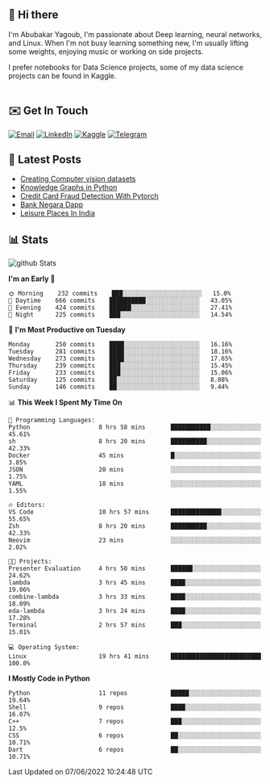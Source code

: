 ## 👋 Hi there

I'm Abubakar Yagoub, I'm passionate about Deep learning, neural networks, and
Linux. When I'm not busy learning something new, I'm usually lifting some
weights, enjoying music or working on side projects.

I prefer notebooks for Data Science projects, some of my data science projects
can be found in Kaggle. <br> <br>

## ✉️ Get In Touch

[![Email](https://img.shields.io/badge/Email-f1f1f1?style=for-the-badge&logo=gmail&logoColor=0f111a)](mailto:hi@blacksuan19.dev)
[![LinkedIn](https://img.shields.io/badge/LinkedIn-0077B5?style=for-the-badge&logo=linkedin&logoColor=white)](https://www.linkedin.com/in/blacksuan19/)
[![Kaggle](https://img.shields.io/badge/Kaggle-5acfff?style=for-the-badge&logo=kaggle&logoColor=white)](http://kaggle.com/abubakaryagob/)
[![Telegram](https://img.shields.io/badge/Telegram-2CA5E0?style=for-the-badge&logo=telegram&logoColor=white)](https://t.me/blacksuan19)

## 📩 Latest Posts

<!-- BLOG-POST-LIST:START -->
- [Creating Computer vision datasets](http://blacksuan19.dev/blog/creating-datasets/)
- [Knowledge Graphs in Python](http://blacksuan19.dev/projects/Knowledge_Graphs/)
- [Credit Card Fraud Detection With Pytorch](http://blacksuan19.dev/projects/credit-card-fraud-detection-with-pytorch/)
- [Bank Negara Dapp](http://blacksuan19.dev/projects/bank-negara/)
- [Leisure Places In India](http://blacksuan19.dev/projects/leisure-places-in-india/)
<!-- BLOG-POST-LIST:END -->

## 📊 Stats

![github Stats](https://github-readme-stats.vercel.app/api?username=blacksuan19&theme=github_dark&show_icons=true&count_private=true&custom_title=Github%20Stats&hide_border=true)

<!--START_SECTION:waka-->
**I'm an Early 🐤** 

```text
🌞 Morning    232 commits    ███░░░░░░░░░░░░░░░░░░░░░░   15.0% 
🌆 Daytime    666 commits    ██████████░░░░░░░░░░░░░░░   43.05% 
🌃 Evening    424 commits    ██████░░░░░░░░░░░░░░░░░░░   27.41% 
🌙 Night      225 commits    ███░░░░░░░░░░░░░░░░░░░░░░   14.54%

```
📅 **I'm Most Productive on Tuesday** 

```text
Monday       250 commits    ████░░░░░░░░░░░░░░░░░░░░░   16.16% 
Tuesday      281 commits    ████░░░░░░░░░░░░░░░░░░░░░   18.16% 
Wednesday    273 commits    ████░░░░░░░░░░░░░░░░░░░░░   17.65% 
Thursday     239 commits    ███░░░░░░░░░░░░░░░░░░░░░░   15.45% 
Friday       233 commits    ███░░░░░░░░░░░░░░░░░░░░░░   15.06% 
Saturday     125 commits    ██░░░░░░░░░░░░░░░░░░░░░░░   8.08% 
Sunday       146 commits    ██░░░░░░░░░░░░░░░░░░░░░░░   9.44%

```


📊 **This Week I Spent My Time On** 

```text
💬 Programming Languages: 
Python                   8 hrs 58 mins       ███████████░░░░░░░░░░░░░░   45.61% 
sh                       8 hrs 20 mins       ██████████░░░░░░░░░░░░░░░   42.33% 
Docker                   45 mins             █░░░░░░░░░░░░░░░░░░░░░░░░   3.85% 
JSON                     20 mins             ░░░░░░░░░░░░░░░░░░░░░░░░░   1.75% 
YAML                     18 mins             ░░░░░░░░░░░░░░░░░░░░░░░░░   1.55%

🔥 Editors: 
VS Code                  10 hrs 57 mins      ██████████████░░░░░░░░░░░   55.65% 
Zsh                      8 hrs 20 mins       ██████████░░░░░░░░░░░░░░░   42.33% 
Neovim                   23 mins             ░░░░░░░░░░░░░░░░░░░░░░░░░   2.02%

🐱‍💻 Projects: 
Presenter Evaluation     4 hrs 50 mins       ██████░░░░░░░░░░░░░░░░░░░   24.62% 
lambda                   3 hrs 45 mins       ████░░░░░░░░░░░░░░░░░░░░░   19.06% 
combine-lambda           3 hrs 33 mins       ████░░░░░░░░░░░░░░░░░░░░░   18.09% 
eda-lambda               3 hrs 24 mins       ████░░░░░░░░░░░░░░░░░░░░░   17.28% 
Terminal                 2 hrs 57 mins       ███░░░░░░░░░░░░░░░░░░░░░░   15.01%

💻 Operating System: 
Linux                    19 hrs 41 mins      █████████████████████████   100.0%

```

**I Mostly Code in Python** 

```text
Python                   11 repos            █████░░░░░░░░░░░░░░░░░░░░   19.64% 
Shell                    9 repos             ████░░░░░░░░░░░░░░░░░░░░░   16.07% 
C++                      7 repos             ███░░░░░░░░░░░░░░░░░░░░░░   12.5% 
CSS                      6 repos             ██░░░░░░░░░░░░░░░░░░░░░░░   10.71% 
Dart                     6 repos             ██░░░░░░░░░░░░░░░░░░░░░░░   10.71%

```



 Last Updated on 07/06/2022 10:24:48 UTC
<!--END_SECTION:waka-->

